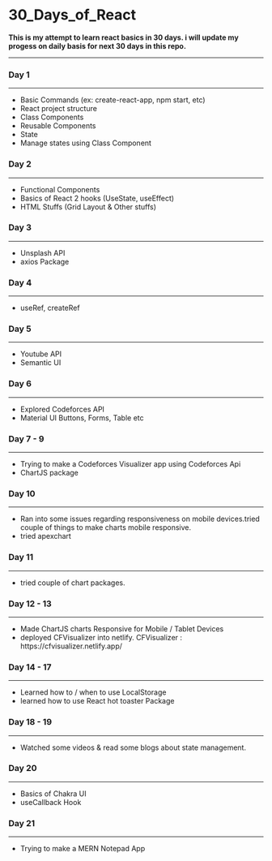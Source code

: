 # 30_Days_of_React

**This is my attempt to learn react basics in 30 days. i will update my progess on daily basis for next 30 days in this repo.**

<hr>
<h3>Day 1</h3>
<hr>

<ul>
  <li> Basic Commands (ex: create-react-app, npm start, etc) </li>
  <li> React project structure </li>
  <li> Class Components </li>
  <li> Reusable Components </li>
  <li> State </li>
  <li> Manage states using Class Component </li>
</ul>

<h3>Day 2</h3>
<hr>

<ul>
  <li> Functional Components </li>
  <li> Basics of React 2 hooks (UseState, useEffect) </li>
  <li> HTML Stuffs (Grid Layout & Other stuffs) </li>
</ul>

<h3>Day 3</h3>
<hr>

<ul>
  <li> Unsplash API </li>
  <li> axios Package </li>
</ul>

<h3>Day 4</h3>
<hr>

<ul>
  <li> useRef, createRef</li>
</ul>

<h3>Day 5</h3>
<hr>

<ul>
  <li> Youtube API </li>
  <li> Semantic UI </li>
</ul>

<h3>Day 6</h3>
<hr>

<ul>
  <li> Explored Codeforces API </li>
  <li> Material UI Buttons, Forms, Table etc</li>
</ul>

<h3>Day 7 - 9</h3>
<hr>

<ul>
  <li> Trying to make a Codeforces Visualizer app using Codeforces Api </li>
  <li> ChartJS package </li>
</ul>

<h3>Day 10</h3>
<hr>

<ul>
  <li> Ran into some issues regarding responsiveness on mobile devices.tried couple of things to make charts mobile responsive. </li>
  <li> tried apexchart </li>
</ul>

<h3>Day 11</h3>
<hr>

<ul>
  <li> tried couple of chart packages.</li>
</ul>

<h3>Day 12 - 13</h3>
<hr>

<ul> 
   <li> Made ChartJS charts Responsive for Mobile / Tablet Devices </li>
   <li> deployed CFVisualizer into netlify. CFVisualizer : https://cfvisualizer.netlify.app/ </li>
</ul>

<h3>Day 14 - 17</h3>
<hr>
<ul>
  <li> Learned how to / when to use LocalStorage </li>
  <li> learned how to use React hot toaster Package</li>
</ul>

<h3> Day 18 - 19 </h3>
<hr>
<ul>
  <li> Watched some videos & read some blogs about state management.</li>
</ul>

<h3> Day 20 </h3>
<hr>
<ul>
  <li> Basics of Chakra UI </li>
  <li> useCallback Hook </li>
</ul>

<h3> Day 21 </h3>
<hr>

<ul>
  <li> Trying to make a MERN Notepad App </li>
</ul>
